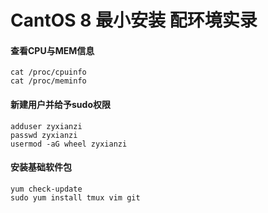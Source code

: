 # CantOS 8 最小安装 配环境实录

#### 查看CPU与MEM信息

``` shell
cat /proc/cpuinfo
cat /proc/meminfo
```

#### 新建用户并给予sudo权限

```shell
adduser zyxianzi
passwd zyxianzi
usermod -aG wheel zyxianzi
```

#### 安装基础软件包

```shell
yum check-update
sudo yum install tmux vim git
```
